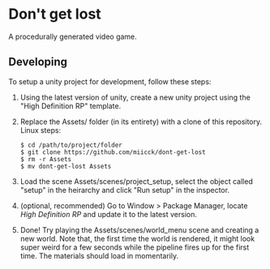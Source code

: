 # Don't get lost
A procedurally generated video game.
## Developing
To setup a unity project for development, follow these steps:
1. Using the latest version of unity, create a new unity project using the "High Definition RP" template.
2. Replace the Assets/ folder (in its entirety) with a clone of this repository. <br>
    Linux steps:
    ~~~~
    $ cd /path/to/project/folder
    $ git clone https://github.com/miicck/dont-get-lost
    $ rm -r Assets
    $ mv dont-get-lost Assets
    ~~~~
 
3. Load the scene Assets/scenes/project_setup, select the object called "setup" in the heirarchy and click "Run setup" in the inspector.
4. (optional, recommended) Go to Window > Package Manager, locate *High Definition RP* and update it to the latest version.
5. Done! Try playing the Assets/scenes/world_menu scene and creating a new world. Note that, the first time 
the world is rendered, it might look super weird for a few seconds while the pipeline fires up for the first time. 
The materials should load in momentarily.
